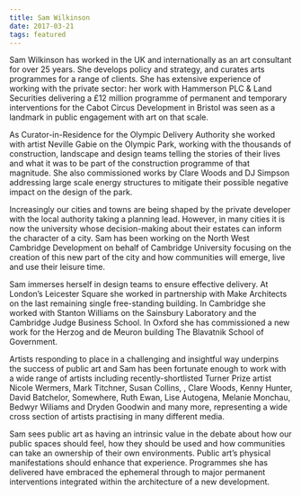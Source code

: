 ```yaml
---
title: Sam Wilkinson
date: 2017-03-21
tags: featured
---
```



Sam Wilkinson has worked in the UK and internationally as an art consultant for over 25 years. She develops policy and strategy, and curates arts programmes for a range of clients. She has extensive experience of working with the private sector: her work with Hammerson PLC & Land Securities delivering a £12 million programme of permanent and temporary interventions for the Cabot Circus Development in Bristol was seen as a landmark in public engagement with art on that scale.

As Curator-in-Residence for the Olympic Delivery Authority she worked with artist Neville Gabie on the Olympic Park, working with the thousands of construction, landscape and design teams telling the stories of their lives and what it was to be part of the construction programme of that magnitude. She also commissioned works by Clare Woods and DJ Simpson addressing large scale energy structures to mitigate their possible negative impact on the design of the park.

Increasingly our cities and towns are being shaped by the private developer with the local authority taking a planning lead. However, in many cities it is now the university whose decision-making about their estates can inform the character of a city. Sam has been working on the North West Cambridge Development on behalf of Cambridge University focusing on the creation of this new part of the city and how communities will emerge, live and use their leisure time.  

Sam immerses herself in design teams to ensure effective delivery. At London’s Leicester Square she worked in partnership with Make Architects on the last remaining single free-standing building. In Cambridge she worked with Stanton Williams on the Sainsbury Laboratory and the Cambridge Judge Business School.  In Oxford she has commissioned a new work for the Herzog and de Meuron building The Blavatnik School of Government.

Artists responding to place in a challenging and insightful way underpins the success of public art and Sam has been fortunate enough to work with a wide range of artists including recently-shortlisted Turner Prize artist Nicole Wermers, Mark Titchner, Susan Collins, , Clare Woods, Kenny Hunter, David Batchelor, Somewhere, Ruth Ewan, Lise Autogena, Melanie Monchau, Bedwyr Wiliams and Dryden Goodwin  and many more, representing a wide cross section of artists practising in many different media.

Sam sees public art as having an intrinsic value in the debate about how our public spaces should feel, how they should be used and how communities can take an ownership of their own environments. Public art’s physical manifestations should enhance that experience.  Programmes she has delivered have embraced the ephemeral through to major permanent interventions integrated within the architecture of a new development.

